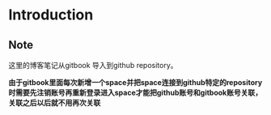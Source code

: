 # Introduction

## Note

这里的博客笔记从gitbook 导入到github repository。&#x20;

**由于gitbook里面每次新增一个space并把space连接到github特定的repository时需要先注销账号再重新登录进入space才能把github账号和gitbook账号关联， 关联之后以后就不用再次关联**
